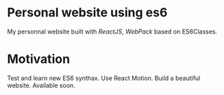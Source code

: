# Personal website using es6

My personnal website built with *ReactJS*, *WebPack* based on ES6Classes.

# Motivation

Test and learn new ES6 synthax. Use React Motion. Build a beautiful website. Available soon.
